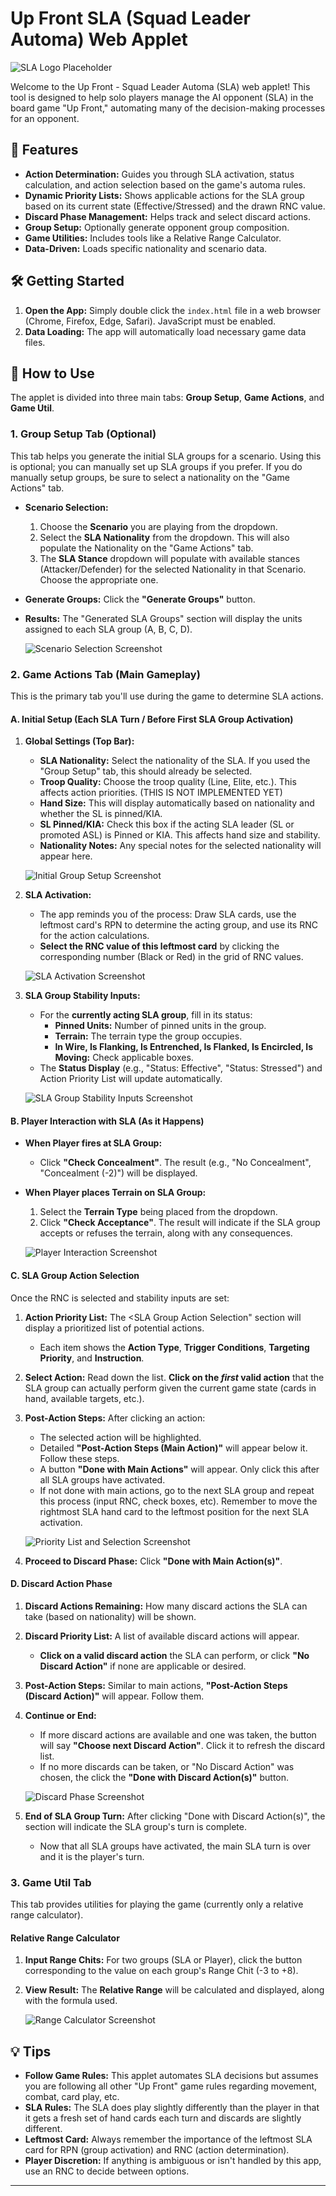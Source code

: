 # Up Front SLA (Squad Leader Automa) Web Applet

![SLA Logo Placeholder](YOUR_APP_LOGO_OR_A_GENERIC_UP_FRONT_IMAGE.png)

Welcome to the Up Front - Squad Leader Automa (SLA) web applet! This tool is designed to help solo players manage the AI opponent (SLA) in the board game "Up Front," automating many of the decision-making processes for an opponent.

## 🚀 Features

*   **Action Determination:** Guides you through SLA activation, status calculation, and action selection based on the game's automa rules.
*   **Dynamic Priority Lists:** Shows applicable actions for the SLA group based on its current state (Effective/Stressed) and the drawn RNC value.
*   **Discard Phase Management:** Helps track and select discard actions.
*   **Group Setup:** Optionally generate opponent group composition.
*   **Game Utilities:** Includes tools like a Relative Range Calculator.
*   **Data-Driven:** Loads specific nationality and scenario data.

## 🛠️ Getting Started

1.  **Open the App:** Simply double click the `index.html` file in a web browser (Chrome, Firefox, Edge, Safari). JavaScript must be enabled.
2.  **Data Loading:** The app will automatically load necessary game data files.

## 📖 How to Use

The applet is divided into three main tabs: **Group Setup**, **Game Actions**, and **Game Util**.

### 1. Group Setup Tab (Optional)

This tab helps you generate the initial SLA groups for a scenario. Using this is optional; you can manually set up SLA groups if you prefer.
If you do manually setup groups, be sure to select a nationality on the "Game Actions" tab.

*   **Scenario Selection:**
    1.  Choose the **Scenario** you are playing from the dropdown.
    2.  Select the **SLA Nationality** from the dropdown. This will also populate the Nationality on the "Game Actions" tab.
    3.  The **SLA Stance** dropdown will populate with available stances (Attacker/Defender) for the selected Nationality in that Scenario. Choose the appropriate one.
*   **Generate Groups:** Click the **"Generate Groups"** button.
*   **Results:** The "Generated SLA Groups" section will display the units assigned to each SLA group (A, B, C, D).

    ![Scenario Selection Screenshot](img/SCREENSHOT_SETUP_TAB_FILLED_AND_RESULTS.png)

### 2. Game Actions Tab (Main Gameplay)

This is the primary tab you'll use during the game to determine SLA actions.

#### A. Initial Setup (Each SLA Turn / Before First SLA Group Activation)

1.  **Global Settings (Top Bar):**
    *   **SLA Nationality:** Select the nationality of the SLA. If you used the "Group Setup" tab, this should already be selected.
    *   **Troop Quality:** Choose the troop quality (Line, Elite, etc.). This affects action priorities. (THIS IS NOT IMPLEMENTED YET)
    *   **Hand Size:** This will display automatically based on nationality and whether the SL is pinned/KIA.
    *   **SL Pinned/KIA:** Check this box if the acting SLA leader (SL or promoted ASL) is Pinned or KIA. This affects hand size and stability.
    *   **Nationality Notes:** Any special notes for the selected nationality will appear here.

    ![Initial Group Setup Screenshot](img/SCREENSHOT_GAME_ACTIONS_GLOBAL_SETTINGS.png)

2.  **SLA Activation:**
    *   The app reminds you of the process: Draw SLA cards, use the leftmost card's RPN to determine the acting group, and use its RNC for the action calculations.
    *   **Select the RNC value of this leftmost card** by clicking the corresponding number (Black or Red) in the grid of RNC values.

    ![SLA Activation Screenshot](img/SCREENSHOT_GAME_ACTIONS_RNC_SELECTOR.png)

3.  **SLA Group Stability Inputs:**
    *   For the **currently acting SLA group**, fill in its status:
        *   **Pinned Units:** Number of pinned units in the group.
        *   **Terrain:** The terrain type the group occupies.
        *   **In Wire, Is Flanking, Is Entrenched, Is Flanked, Is Encircled, Is Moving:** Check applicable boxes.
    *   The **Status Display** (e.g., "Status: Effective", "Status: Stressed") and Action Priority List will update automatically.

    ![SLA Group Stability Inputs Screenshot](img/SCREENSHOT_GAME_ACTIONS_STABILITY_INPUTS.png)

#### B. Player Interaction with SLA (As it Happens)

*   **When Player fires at SLA Group:**
    *   Click **"Check Concealment"**. The result (e.g., "No Concealment", "Concealment (-2)") will be displayed.
*   **When Player places Terrain on SLA Group:**
    1.  Select the **Terrain Type** being placed from the dropdown.
    2.  Click **"Check Acceptance"**. The result will indicate if the SLA group accepts or refuses the terrain, along with any consequences.

    ![Player Interaction Screenshot](img/SCREENSHOT_GAME_ACTIONS_PLAYER_INTERACTION.png)

#### C. SLA Group Action Selection

Once the RNC is selected and stability inputs are set:

1.  **Action Priority List:** The <SLA Group Action Selection" section will display a prioritized list of potential actions.
    *   Each item shows the **Action Type**, **Trigger Conditions**, **Targeting Priority**, and **Instruction**.
2.  **Select Action:** Read down the list. **Click on the *first* valid action** that the SLA group can actually perform given the current game state (cards in hand, available targets, etc.).
3.  **Post-Action Steps:** After clicking an action:
    *   The selected action will be highlighted.
    *   Detailed **"Post-Action Steps (Main Action)"** will appear below it. Follow these steps.
    *   A button **"Done with Main Actions"** will appear.  Only click this after all SLA groups have activated.
    *   If not done with main actions, go to the next SLA group and repeat this process (input RNC, check boxes, etc).
        Remember to move the rightmost SLA hand card to the leftmost position for the next SLA activation.

    ![Priority List and Selection Screenshot](img/SCREENSHOT_GAME_ACTIONS_PRIORITY_LIST_AND_SELECTION.png)

4.  **Proceed to Discard Phase:** Click **"Done with Main Action(s)"**.

#### D. Discard Action Phase

1.  **Discard Actions Remaining:** How many discard actions the SLA can take (based on nationality) will be shown.
2.  **Discard Priority List:** A list of available discard actions will appear.
    *   **Click on a valid discard action** the SLA can perform, or click **"No Discard Action"** if none are applicable or desired.
3.  **Post-Action Steps:** Similar to main actions, **"Post-Action Steps (Discard Action)"** will appear. Follow them.
4.  **Continue or End:**
    *   If more discard actions are available and one was taken, the button will say **"Choose next Discard Action"**. Click it to refresh the discard list.
    *   If no more discards can be taken, or "No Discard Action" was chosen, the click the **"Done with Discard Action(s)"** button.

    ![Discard Phase Screenshot](img/SCREENSHOT_GAME_ACTIONS_DISCARD_PHASE.png)

5.  **End of SLA Group Turn:** After clicking "Done with Discard Action(s)", the section will indicate the SLA group's turn is complete.
    *   Now that all SLA groups have activated, the main SLA turn is over and it is the player's turn.

### 3. Game Util Tab

This tab provides utilities for playing the game (currently only a relative range calculator).

#### Relative Range Calculator

1.  **Input Range Chits:** For two groups (SLA or Player), click the button corresponding to the value on each group's Range Chit (-3 to +8).
2.  **View Result:** The **Relative Range** will be calculated and displayed, along with the formula used.

    ![Range Calculator Screenshot](img/SCREENSHOT_UTIL_TAB_RANGE_CALCULATOR.png)

## 💡 Tips

*   **Follow Game Rules:** This applet automates SLA decisions but assumes you are following all other "Up Front" game rules regarding movement, combat, card play, etc.
*   **SLA Rules:** The SLA does play slightly differently than the player in that it gets a fresh set of hand cards each turn and discards are slightly different.
*   **Leftmost Card:** Always remember the importance of the leftmost SLA card for RPN (group activation) and RNC (action determination).
*   **Player Discretion:** If anything is ambiguous or isn't handled by this app, use an RNC to decide between options.

---
